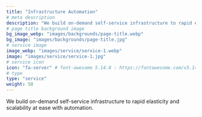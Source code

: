 ```yaml
---
title: "Infrastructure Automation"
# meta description
description: "We build on-demand self-service infrastructure to rapid elasticity and scalability at ease with automation"
# page title background image
bg_image_webp: "images/backgrounds/page-title.webp"
bg_image: "images/backgrounds/page-title.jpg"
# service image
image_webp: "images/service/service-1.webp"
image: "images/service/service-1.jpg"
# service icon
icon: "fa-server" # font-awesome 5.14.0 : https://fontawesome.com/v5.14.0/icons/
# type
type: "service"
weight: 50
---
```


We build on-demand self-service infrastructure to rapid elasticity and scalability at ease with automation.
